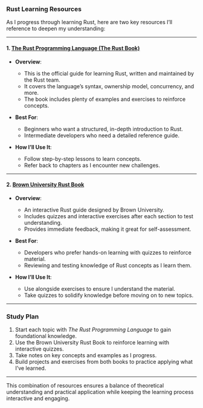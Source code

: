 ### Rust Learning Resources

As I progress through learning Rust, here are two key resources I’ll reference to deepen my understanding:

---

#### 1. [The Rust Programming Language (The Rust Book)](https://doc.rust-lang.org/book/)

- **Overview**:
  - This is the official guide for learning Rust, written and maintained by the Rust team.
  - It covers the language’s syntax, ownership model, concurrency, and more.
  - The book includes plenty of examples and exercises to reinforce concepts.
- **Best For**:

  - Beginners who want a structured, in-depth introduction to Rust.
  - Intermediate developers who need a detailed reference guide.

- **How I’ll Use It**:
  - Follow step-by-step lessons to learn concepts.
  - Refer back to chapters as I encounter new challenges.

---

#### 2. [Brown University Rust Book](https://rust-book.cs.brown.edu/)

- **Overview**:

  - An interactive Rust guide designed by Brown University.
  - Includes quizzes and interactive exercises after each section to test understanding.
  - Provides immediate feedback, making it great for self-assessment.

- **Best For**:

  - Developers who prefer hands-on learning with quizzes to reinforce material.
  - Reviewing and testing knowledge of Rust concepts as I learn them.

- **How I’ll Use It**:
  - Use alongside exercises to ensure I understand the material.
  - Take quizzes to solidify knowledge before moving on to new topics.

---

### Study Plan

1. Start each topic with _The Rust Programming Language_ to gain foundational knowledge.
2. Use the Brown University Rust Book to reinforce learning with interactive quizzes.
3. Take notes on key concepts and examples as I progress.
4. Build projects and exercises from both books to practice applying what I’ve learned.

---

This combination of resources ensures a balance of theoretical understanding and practical application while keeping the learning process interactive and engaging.
